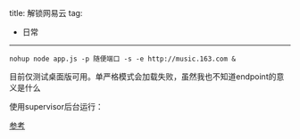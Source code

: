 title: 解锁网易云
tag:

  - 日常

---

`nohup node app.js -p 随便端口 -s -e http://music.163.com &`

目前仅测试桌面版可用。单严格模式会加载失败，虽然我也不知道endpoint的意义是什么

使用supervisor后台运行：

[参考](https://www.liaoxuefeng.com/article/895919885120064)

